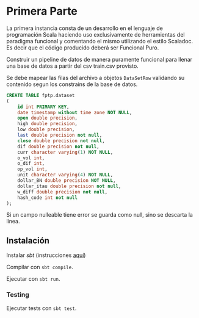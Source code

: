 # Primera Parte

La primera instancia consta de un desarrollo en el lenguaje de programación Scala haciendo uso exclusivamente de herramientas del paradigma funcional y comentando el mismo utilizando el estilo Scaladoc.
Es decir que el código producido deberá ser Funcional Puro.

Construir un pipeline de datos de manera puramente funcional para llenar una base de datos a partir del csv train.csv provisto.

Se debe mapear las filas del archivo a objetos ```DataSetRow``` validando su contenido segun los constrains de la base de datos.
```sql
CREATE TABLE fptp.dataset
(
    id int PRIMARY KEY,
    date timestamp without time zone NOT NULL,
    open double precision,
    high double precision,
    low double precision,
    last double precision not null,
    close double precision not null,
    dif double precision not null,
    curr character varying(1) NOT NULL,
    o_vol int,
    o_dif int,
    op_vol int,
    unit character varying(4) NOT NULL,
    dollar_BN double precision NOT NULL,
    dollar_itau double precision not null,
    w_diff double precision not null,
    hash_code int not null
);
```

Si un campo nulleable tiene error se guarda como null, sino se descarta la linea.


## Instalación

Instalar *sbt* (instrucciones [aquí](https://www.scala-sbt.org/1.x/docs/Installing-sbt-on-Linux.html))

Compilar con `sbt compile`.

Ejecutar con `sbt run`.

### Testing

Ejecutar tests con `sbt test`.
